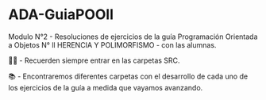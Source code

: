 # ADA-GuiaPOOll
Modulo N°2 - Resoluciones de ejercicios de la guía Programación Orientada a Objetos N° ll HERENCIA Y POLIMORFISMO - con las alumnas.

✋🏽 - Recuerden siempre entrar en las carpetas SRC.

📚 - Encontraremos diferentes carpetas con el desarrollo de cada uno de los ejercicios de la guía a medida que vayamos avanzando.
